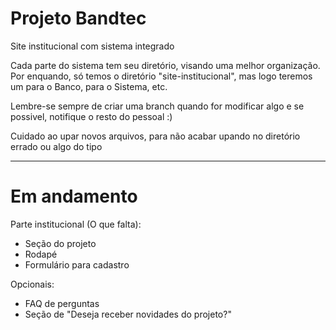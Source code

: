 # Projeto Bandtec

Site institucional com sistema integrado

Cada parte do sistema tem seu diretório, visando uma melhor organização. Por enquando, só temos o diretório "site-institucional", mas logo teremos um para o Banco, para o Sistema, etc.

Lembre-se sempre de criar uma branch quando for modificar algo e se possivel, notifique o resto do pessoal :)

Cuidado ao upar novos arquivos, para não acabar upando no diretório errado ou algo do tipo

------------------------------------------------------------------------------------------------------------------------------------------

# Em andamento

Parte institucional (O que falta): 

- Seção do projeto
- Rodapé
- Formulário para cadastro
 
 Opcionais:
 
 - FAQ de perguntas
 - Seção de "Deseja receber novidades do projeto?" 
